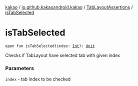 [kakao](../../index.md) / [io.github.kakaoandroid.kakao](../index.md) / [TabLayoutAssertions](index.md) / [isTabSelected](./is-tab-selected.md)

# isTabSelected

`open fun isTabSelected(index: `[`Int`](https://kotlinlang.org/api/latest/jvm/stdlib/kotlin/-int/index.html)`): `[`Unit`](https://kotlinlang.org/api/latest/jvm/stdlib/kotlin/-unit/index.html)

Checks if TabLayout have selected tab with given index

### Parameters

`index` - tab index to be checked